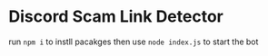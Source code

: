 # Discord Scam Link Detector

run `npm i` to instll pacakges then use `node index.js` to start the bot
